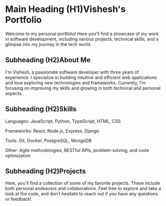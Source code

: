 # Main Heading (H1)Vishesh's Portfolio

Welcome to my personal portfolio! Here you'll find a showcase of my work in software development, including various projects, technical skills, and a glimpse into my journey in the tech world.

## Subheading (H2)About Me

I'm Vishesh, a passionate software developer with three years of experience. I specialize in building intuitive and efficient web applications and love exploring new technologies and frameworks. Currently, I’m focusing on improving my skills and growing in both technical and personal aspects.

## Subheading (H2)Skills

Languages: JavaScript, Python, TypeScript, HTML, CSS

Frameworks: React, Node.js, Express, Django

Tools: Git, Docker, PostgreSQL, MongoDB

Other: Agile methodologies, RESTful APIs, problem-solving, and code optimization

## Subheading (H2)Projects

Here, you'll find a collection of some of my favorite projects. These include both personal endeavors and collaborations. Feel free to explore and take a look at the code, and don’t hesitate to reach out if you have any questions or feedback!
